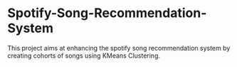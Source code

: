 # Spotify-Song-Recommendation-System

This project aims at enhancing the spotify song recommendation system by creating cohorts of songs using KMeans Clustering.
